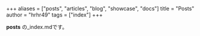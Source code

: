 +++
aliases = ["posts", "articles", "blog", "showcase", "docs"]
title = "Posts"
author = "hrhr49"
tags = ["index"]
+++

**posts** の_index.mdです。
